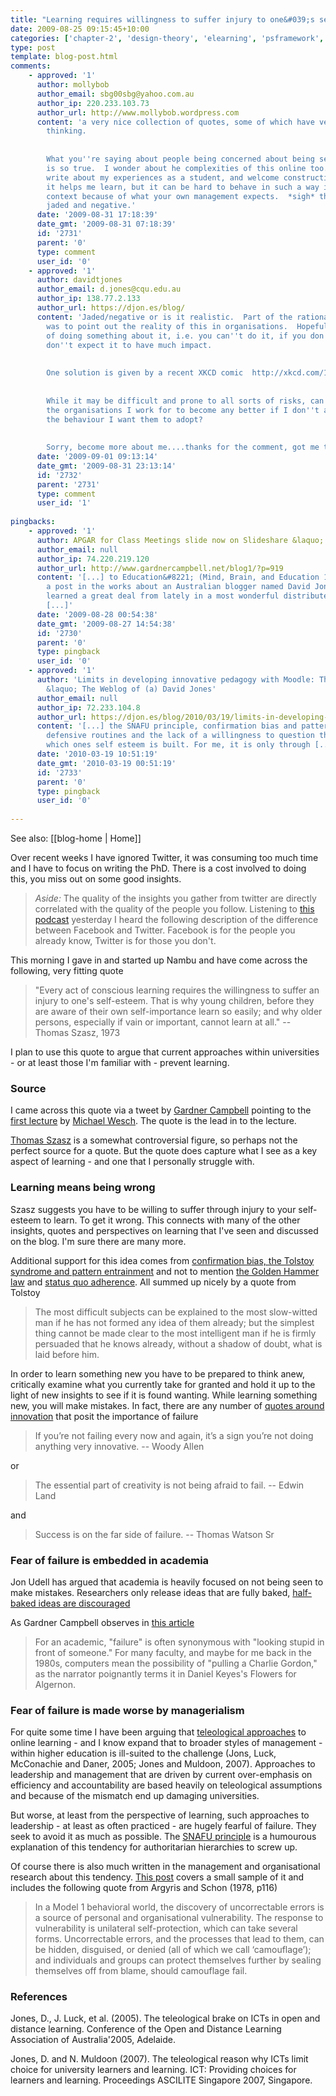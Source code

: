 ```yaml
---
title: "Learning requires willingness to suffer injury to one&#039;s self-esteem"
date: 2009-08-25 09:15:45+10:00
categories: ['chapter-2', 'design-theory', 'elearning', 'psframework', 'thesis']
type: post
template: blog-post.html
comments:
    - approved: '1'
      author: mollybob
      author_email: sbg00sbg@yahoo.com.au
      author_ip: 220.233.103.73
      author_url: http://www.mollybob.wordpress.com
      content: 'a very nice collection of quotes, some of which have very much left me
        thinking.
    
    
        What you''re saying about people being concerned about being seen to be incorrect
        is so true.  I wonder about he complexities of this online too... I am happy to
        write about my experiences as a student, and welcome constructive criticism as
        it helps me learn, but it can be hard to behave in such a way in a professional
        context because of what your own management expects.  *sigh* that sounds so very
        jaded and negative.'
      date: '2009-08-31 17:18:39'
      date_gmt: '2009-08-31 07:18:39'
      id: '2731'
      parent: '0'
      type: comment
      user_id: '0'
    - approved: '1'
      author: davidtjones
      author_email: d.jones@cqu.edu.au
      author_ip: 138.77.2.133
      author_url: https://djon.es/blog/
      content: 'Jaded/negative or is it realistic.  Part of the rationale for the post
        was to point out the reality of this in organisations.  Hopefully with the aim
        of doing something about it, i.e. you can''t do it, if you don''t recognise it.   I
        don''t expect it to have much impact.
    
    
        One solution is given by a recent XKCD comic  http://xkcd.com/137/
    
    
        While it may be difficult and prone to all sorts of risks, can I really expect
        the organisations I work for to become any better if I don''t adopt/demonstrate
        the behaviour I want them to adopt?
    
    
        Sorry, become more about me....thanks for the comment, got me thinking some more.'
      date: '2009-09-01 09:13:14'
      date_gmt: '2009-08-31 23:13:14'
      id: '2732'
      parent: '2731'
      type: comment
      user_id: '1'
    
pingbacks:
    - approved: '1'
      author: APGAR for Class Meetings slide now on Slideshare &laquo; Gardner Writes
      author_email: null
      author_ip: 74.220.219.120
      author_url: http://www.gardnercampbell.net/blog1/?p=919
      content: '[...] to Education&#8221; (Mind, Brain, and Education 1:1). I also have
        a post in the works about an Australian blogger named David Jones whom I&#8217;ve
        learned a great deal from lately in a most wonderful distributed conversation.
        [...]'
      date: '2009-08-28 00:54:38'
      date_gmt: '2009-08-27 14:54:38'
      id: '2730'
      parent: '0'
      type: pingback
      user_id: '0'
    - approved: '1'
      author: 'Limits in developing innovative pedagogy with Moodle: The story of BIM
        &laquo; The Weblog of (a) David Jones'
      author_email: null
      author_ip: 72.233.104.8
      author_url: https://djon.es/blog/2010/03/19/limits-in-developing-innovative-pedagogy-with-moodle-the-story-of-bim/
      content: '[...] the SNAFU principle, confirmation bias and pattern entrainment,
        defensive routines and the lack of a willingness to question the practices on
        which ones self esteem is built. For me, it is only through [...]'
      date: '2010-03-19 10:51:19'
      date_gmt: '2010-03-19 00:51:19'
      id: '2733'
      parent: '0'
      type: pingback
      user_id: '0'
    
---
```


See also: [[blog-home | Home]]

Over recent weeks I have ignored Twitter, it was consuming too much time and I have to focus on writing the PhD. There is a cost involved to doing this, you miss out on some good insights.

> _Aside:_ The quality of the insights you gather from twitter are directly correlated with the quality of the people you follow. Listening to [this podcast](http://www.educause.edu/blog/gbayne/PodcastSocialMediaintheClassro/177590) yesterday I heard the following description of the difference between Facebook and Twitter. Facebook is for the people you already know, Twitter is for those you don't.

This morning I gave in and started up Nambu and have come across the following, very fitting quote

> "Every act of conscious learning requires the willingness to suffer an injury to one's self-esteem. That is why young children, before they are aware of their own self-importance learn so easily; and why older persons, especially if vain or important, cannot learn at all." -- Thomas Szasz, 1973

I plan to use this quote to argue that current approaches within universities - or at least those I'm familiar with - prevent learning.

### Source

I came across this quote via a tweet by [Gardner Campbell](http://www.gardnercampbell.net/blog1/) pointing to the [first lecture](http://fall09.wetpaint.com/page/Lecture+One:+Introductions) by [Michael Wesch](http://mediatedcultures.net/about.htm). The quote is the lead in to the lecture.

[Thomas Szasz](http://en.wikipedia.org/wiki/Thomas_Szasz) is a somewhat controversial figure, so perhaps not the perfect source for a quote. But the quote does capture what I see as a key aspect of learning - and one that I personally struggle with.

### Learning means being wrong

Szasz suggests you have to be willing to suffer through injury to your self-esteem to learn. To get it wrong. This connects with many of the other insights, quotes and perspectives on learning that I've seen and discussed on the blog. I'm sure there are many more.

Additional support for this idea comes from [confirmation bias, the Tolstoy syndrome and pattern entrainment](/blog2/2009/06/23/confirmation-bias-the-tolstoy-syndrome-and-pattern-entrainment/) and not to mention [the Golden Hammer law](/blog2/2008/11/19/tool-users-research-hammers-and-the-law-of-instrument/) and [status quo adherence](/blog2/2009/04/09/edupunk-rules-technology-i-ii-and-3-understanding-and-improving-the-practice-of-instructional-technology/#statusQuo). All summed up nicely by a quote from Tolstoy

> The most difficult subjects can be explained to the most slow-witted man if he has not formed any idea of them already; but the simplest thing cannot be made clear to the most intelligent man if he is firmly persuaded that he knows already, without a shadow of doubt, what is laid before him.

In order to learn something new you have to be prepared to think anew, critically examine what you currently take for granted and hold it up to the light of new insights to see if it is found wanting. While learning something new, you will make mistakes. In fact, there are any number of [quotes around innovation](/blog2/2009/05/13/quotes-about-innovation-and-creativity/) that posit the importance of failure

> If you’re not failing every now and again, it’s a sign you’re not doing anything very innovative. -- Woody Allen

or

> The essential part of creativity is not being afraid to fail. -- Edwin Land

and

> Success is on the far side of failure. -- Thomas Watson Sr

### Fear of failure is embedded in academia

Jon Udell has argued that academia is heavily focused on not being seen to make mistakes. Researchers only release ideas that are fully baked, [half-baked ideas are discouraged](http://www.educause.edu/Resources/TheDisruptiveNatureofTechnolog/161954)

As Gardner Campbell observes in [this article](http://www.educause.edu/EDUCAUSE+Review/EDUCAUSEReviewMagazineVolume42/MyComputerRomance/161906)

> For an academic, "failure" is often synonymous with "looking stupid in front of someone." For many faculty, and maybe for me back in the 1980s, computers mean the possibility of "pulling a Charlie Gordon," as the narrator poignantly terms it in Daniel Keyes's Flowers for Algernon.

### Fear of failure is made worse by managerialism

For quite some time I have been arguing that [teleological approaches](/blog2/2009/06/05/teleological-design-definition-and-weaknesses/) to online learning - and I know expand that to broader styles of management - within higher education is ill-suited to the challenge (Jons, Luck, McConachie and Daner, 2005; Jones and Muldoon, 2007). Approaches to leadership and management that are driven by current over-emphasis on efficiency and accountability are based heavily on teleological assumptions and because of the mismatch end up damaging universities.

But worse, at least from the perspective of learning, such approaches to leadership - at least as often practiced - are hugely fearful of failure. They seek to avoid it as much as possible. The [SNAFU principle](http://catb.org/~esr/jargon/html/S/SNAFU-principle.html) is a humourous explanation of this tendency for authoritarian hierarchies to screw up.

Of course there is also much written in the management and organisational research about this tendency. [This post](/blog2/2009/05/08/why-dont-we-e-learn-over-emphasis-on-rationality-and-defensive-routines/) covers a small sample of it and includes the following quote from Argyris and Schon (1978, p116)

> In a Model 1 behavioral world, the discovery of uncorrectable errors is a source of personal and organisational vulnerability. The response to vulnerability is unilateral self-protection, which can take several forms. Uncorrectable errors, and the processes that lead to them, can be hidden, disguised, or denied (all of which we call ‘camouflage’); and individuals and groups can protect themselves further by sealing themselves off from blame, should camouflage fail.

### References

Jones, D., J. Luck, et al. (2005). The teleological brake on ICTs in open and distance learning. Conference of the Open and Distance Learning Association of Australia'2005, Adelaide.

Jones, D. and N. Muldoon (2007). The teleological reason why ICTs limit choice for university learners and learning. ICT: Providing choices for learners and learning. Proceedings ASCILITE Singapore 2007, Singapore.